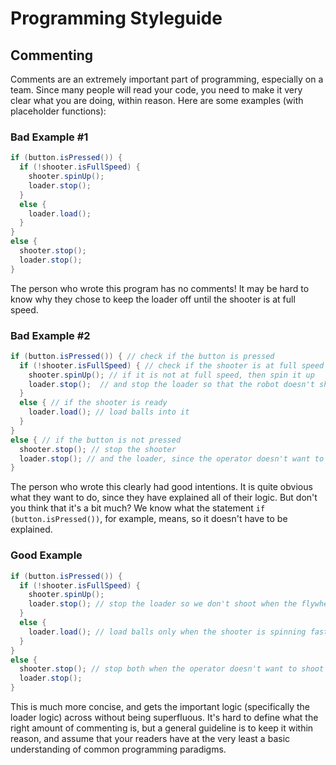 # Programming Styleguide

## Commenting
Comments are an extremely important part of programming, especially on a team. Since many people will read your code, you need to make it very clear what you are doing, within reason. Here are some examples (with placeholder functions):

### Bad Example \#1

```java
if (button.isPressed()) {
  if (!shooter.isFullSpeed) {
    shooter.spinUp();
    loader.stop();
  }
  else {
    loader.load();
  }
}
else {
  shooter.stop();
  loader.stop();
}
```
The person who wrote this program has no comments! It may be hard to know why they chose to keep the loader off until the shooter is at full speed.

### Bad Example \#2

```java
if (button.isPressed()) { // check if the button is pressed
  if (!shooter.isFullSpeed) { // check if the shooter is at full speed
    shooter.spinUp(); // if it is not at full speed, then spin it up
    loader.stop();  // and stop the loader so that the robot doesn't shoot balls when it's not ready
  }
  else { // if the shooter is ready
    loader.load(); // load balls into it
  }
}
else { // if the button is not pressed
  shooter.stop(); // stop the shooter
  loader.stop(); // and the loader, since the operator doesn't want to shoot right now.
}
```
The person who wrote this clearly had good intentions. It is quite obvious what they want to do, since they have explained all of their logic. But don't you think that it's a bit much? We know what the statement `if (button.isPressed())`, for example, means, so it doesn't have to be explained.

### Good Example
```java
if (button.isPressed()) {
  if (!shooter.isFullSpeed) {
    shooter.spinUp();
    loader.stop(); // stop the loader so we don't shoot when the flywheel is not up to speed
  }
  else {
    loader.load(); // load balls only when the shooter is spinning fast enough
  }
}
else {
  shooter.stop(); // stop both when the operator doesn't want to shoot
  loader.stop();
}
```
This is much more concise, and gets the important logic (specifically the loader logic) across without being superfluous. It's hard to define what the right amount of commenting is, but a general guideline is to keep it within reason, and assume that your readers have at the very least a basic understanding of common programming paradigms.
